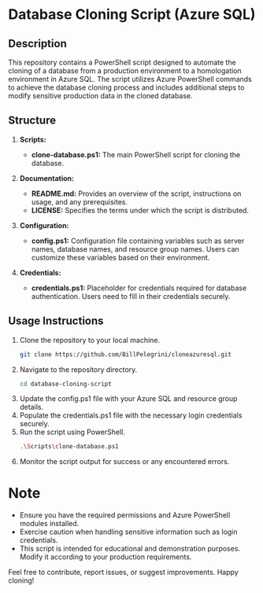 # Database Cloning Script (Azure SQL)

## Description
This repository contains a PowerShell script designed to automate the cloning of a database from a production environment to a homologation environment in Azure SQL. The script utilizes Azure PowerShell commands to achieve the database cloning process and includes additional steps to modify sensitive production data in the cloned database.

## Structure

1. **Scripts:**
   - **clone-database.ps1:** The main PowerShell script for cloning the database.

2. **Documentation:**
   - **README.md:** Provides an overview of the script, instructions on usage, and any prerequisites.
   - **LICENSE:** Specifies the terms under which the script is distributed.

3. **Configuration:**
   - **config.ps1:** Configuration file containing variables such as server names, database names, and resource group names. Users can customize these variables based on their environment.

4. **Credentials:**
   - **credentials.ps1:** Placeholder for credentials required for database authentication. Users need to fill in their credentials securely.

## Usage Instructions

1. Clone the repository to your local machine.
   ```bash
   git clone https://github.com/BillPelegrini/cloneazuresql.git

2. Navigate to the repository directory.
   ```bash
   cd database-cloning-script
3. Update the config.ps1 file with your Azure SQL and resource group details.
4. Populate the credentials.ps1 file with the necessary login credentials securely.
5. Run the script using PowerShell.
   ```bash
   .\Scripts\clone-database.ps1
6. Monitor the script output for success or any encountered errors.

# Note

* Ensure you have the required permissions and Azure PowerShell modules installed.
* Exercise caution when handling sensitive information such as login credentials.
* This script is intended for educational and demonstration purposes. Modify it according to your production requirements.

Feel free to contribute, report issues, or suggest improvements. Happy cloning!
